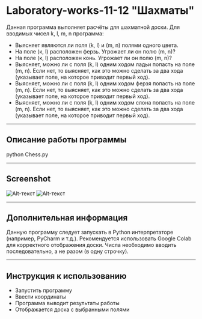 # Laboratory-works-11-12 "Шахматы"
Данная программа выполняет расчёты для шахматной доски.
Для вводимых чисел k, l, m, n программа:
- Выясняет являются ли поля (k, l) и (m, n) полями одного цвета.
- На поле (к, l) расположен ферзь. Угрожает ли он полю (m, n)?
- На поле (к, l) расположен конь. Угрожает ли он полю (m, n)?
- Выясняет, можно ли с поля (k, l) одним ходом ладьи попасть на поле (m, n). Если нет, то выясняет, как это можно сделать за два хода (указывает поле, на которое приводит первый ход).
- Выясняет, можно ли с поля (k, l) одним ходом ферзя попасть на поле (m, n). Если нет, то выясняет, как это можно сделать за два хода (указывает поле, на которое приводит первый ход).
- Выясняет, можно ли с поля (k, l) одним ходом слона попасть на поле (m, n). Если нет, то выясняет, как это можно сделать за два хода (указывает поле, на которое приводит первый ход).

____
## Описание работы программы
python Chess.py

____
## Screenshot
![Alt-текст](https://i.pinimg.com/originals/b1/ee/02/b1ee026504922a46cf118488faa34771.png)
![Alt-текст](https://i.pinimg.com/originals/3a/12/ed/3a12edb1652a25bcffa2b4243ca53e67.png)

____
## Дополнительная информация
Данную программу следует запускать в Python интерпретаторе (например, PyCharm и т.д.). Рекомендуется использовать Google Colab для корректного отображения доски.
Числа необходимо вводить последовательно, а не разом (в одну строчку).

____
## Инструкция к использованию
- Запустить программу
- Ввести координаты
- Программа выводит результаты работы
- Отображается доска с выбранными полями
